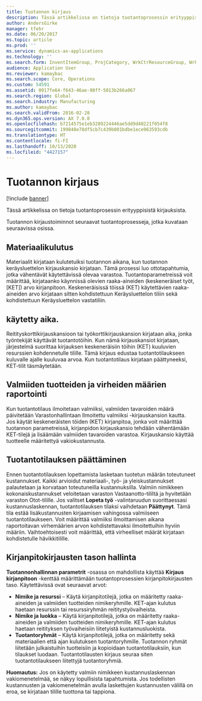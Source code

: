 ```yaml
---
title: Tuotannon kirjaus
description: Tässä artikkelissa on tietoja tuotantoprosessin erityyppisistä kirjauksista.
author: AndersGirke
manager: tfehr
ms.date: 06/20/2017
ms.topic: article
ms.prod: ''
ms.service: dynamics-ax-applications
ms.technology: ''
ms.search.form: InventItemGroup, ProjCategory, WrkCtrResourceGroup, WrkCtrTable
audience: Application User
ms.reviewer: kamaybac
ms.search.scope: Core, Operations
ms.custom: 54591
ms.assetid: 0917fe64-f643-46ae-98ff-5013b266a067
ms.search.region: Global
ms.search.industry: Manufacturing
ms.author: kamaybac
ms.search.validFrom: 2016-02-28
ms.dyn365.ops.version: AX 7.0.0
ms.openlocfilehash: b7214575e1eb3289224446ae5dd9d40221f054f8
ms.sourcegitcommit: 199848e78df5cb7c439b001bdbe1ece963593cdb
ms.translationtype: HT
ms.contentlocale: fi-FI
ms.lasthandoff: 10/13/2020
ms.locfileid: "4427157"
---
```

# <a name="production-posting"></a>Tuotannon kirjaus

[!include [banner](../includes/banner.md)]

Tässä artikkelissa on tietoja tuotantoprosessin erityyppisistä kirjauksista.

Tuotannon kirjaustoiminnot seuraavat tuotantoprosesseja, jotka kuvataan seuraavissa osissa.

## <a name="material-consumption"></a>Materiaalikulutus
Materiaalit kirjataan kulutetuiksi tuotannon aikana, kun tuotannon keräysluettelon kirjauskansio kirjataan. Tämä prosessi luo ottotapahtumia, jotka vähentävät käytettävissä olevaa varastoa. Tuotantoparametreissä voit määrittää, kirjataanko käynnissä olevien raaka-aineiden (keskeneräiset työt, \[KET\]) arvo kirjanpitoon. Keskeneräisissä töissä (KET) käytettävien raaka-aineiden arvo kirjataan sitten kohdistettuun Keräysluettelon tiliin sekä kohdistettuun Keräysluettelon vastatiliin.

## <a name="time-consumption"></a>käytetty aika.
Reitityskorttikirjauskansioon tai työkorttikirjauskansion kirjataan aika, jonka työntekijät käyttävät tuotantotöihin. Kun nämä kirjauskansiot kirjataan, järjestelmä suorittaa kirjauksen keskeneräisiin töihin (KET) kuuluvien resurssien kohdennetulle tilille. Tämä kirjaus edustaa tuotantotilaukseen kuluvalle ajalle kuuluvaa arvoa. Kun tuotantotilaus kirjataan päättyneeksi, KET-tilit täsmäytetään.

## <a name="reporting-finished-goods-and-error-quantities"></a>Valmiiden tuotteiden ja virheiden määrien raportointi
Kun tuotantotilaus ilmoitetaan valmiiksi, valmiiden tavaroiden määrä päivitetään Varastonhallintaan Ilmoitettu valmiiksi -kirjauskansion kautta. Jos käytät keskeneräisten töiden (KET) kirjanpitoa, jonka voit määrittää tuotannon parametreissä, kirjanpidon kirjauskansio tehdään vähentämään KET-tilejä ja lisäämään valmiiden tavaroiden varastoa. Kirjauskansio käyttää tuotteelle määritettyä vakiokustannusta.

## <a name="ending-the-production-order"></a>Tuotantotilauksen päättäminen
Ennen tuotantotilauksen lopettamista lasketaan tuotetun määrän toteutuneet kustannukset. Kaikki arvioidut materiaali-, työ- ja yleiskustannukset palautetaan ja korvataan toteutuneilla kustannuksilla. Valmiin nimikkeen kokonaiskustannukset veloitetaan varaston Vastaanotto-tililtä ja hyvitetään varaston Otot-tilille. Jos valitset **Lopeta työ** -valintaruudun suorittaessasi kustannuslaskennan, tuotantotilauksen tilaksi vaihdetaan **Päättynyt**. Tämä tila estää lisäkustannusten kirjaamisen vahingossa valmiiseen tuotantotilaukseen. Voit määrittää valmiiksi ilmoittamisen aikana raportoitavan virhemäärien arvon kohdistettavaksi ilmoitettuihin hyviin määriin. Vaihtoehtoisesti voit määrittää, että virheelliset määrät kirjataan kohdistetulle hävikkitilille.

## <a name="controlling-the-level-of-ledger-posting"></a>Kirjanpitokirjausten tason hallinta
**Tuotannonhallinnan parametrit** -osassa on mahdollista käyttää **Kirjaus kirjanpitoon** -kenttää määrittämään tuotantoprosessien kirjanpitokirjausten taso. Käytettävissä ovat seuraavat arvot:

-   **Nimike ja resurssi** – Käytä kirjanpitotilejä, jotka on määritetty raaka-aineiden ja valmiiden tuotteiden nimikeryhmille. KET-ajan kulutus haetaan resurssin tai resurssiryhmän reititystyövaiheista.
-   **Nimike ja luokka** – Käytä kirjanpitotilejä, jotka on määritetty raaka-aineiden ja valmiiden tuotteiden nimikeryhmille. KET-ajan kulutus haetaan reitityksen työvaiheisiin liitetyistä kustannusluokista.
-   **Tuotantoryhmät** – Käytä kirjanpitotilejä, jotka on määritetty sekä materiaalien että ajan kulutuksen tuotantoryhmille. Tuotannon ryhmät liitetään julkaistuihin tuotteisiin ja kopioidaan tuotantotilauksiin, kun tilaukset luodaan. Tuotantotilausten kirjaus seuraa siten tuotantotilaukseen liitettyjä tuotantoryhmiä.

**Huomautus:** Jos on käytetty valmiin nimikkeen kustannuslaskennan vakiomenetelmää, se näkyy lopullisista tapahtumista. Jos todellisten kustannusten ja vakiomenetelmän avulla laskettujen kustannusten välillä on eroa, se kirjataan tilille tuottona tai tappiona.



